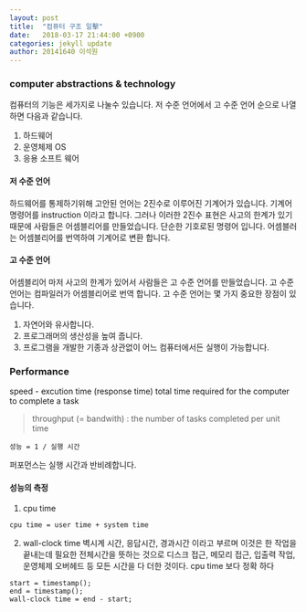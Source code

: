 ```yaml
---
layout: post
title:  "컴퓨터 구조 일擊"
date:   2018-03-17 21:44:00 +0900
categories: jekyll update
author: 20141640 이석원
---
```


### computer abstractions & technology

컴퓨터의 기능은 세가지로 나눌수 있습니다. 저 수준 언어에서 고 수준 언어 순으로 나열하면 다음과 같습니다.

1. 하드웨어
2. 운영체제 OS
3. 응용 소프트 웨어

#### 저 수준 언어
하드웨어를 통제하기위해 고안된 언어는 2진수로 이루어진 기계어가 있습니다. 기계어 명령어를 instruction 이라고 합니다. 그러나 이러한 2진수 표현은 사고의 한계가 있기 때문에 사람들은 어셈블리어를 만들었습니다. 단순한 기호로된 명령어 입니다. 어셈블러는 어셈블리어를 번역하여 기계어로 변환 합니다.

#### 고 수준 언어
어셈블리어 마저 사고의 한계가 있어서 사람들은 고 수준 언어를 만들었습니다. 고 수준 언어는 컴파일러가 어셈블리어로 번역 합니다. 고 수준 언어는 몇 가지 중요한 장점이 있습니다.

1. 자연어와 유사합니다.
2. 프로그래머의 생산성을 높여 줍니다.
3. 프로그램을 개발한 기종과 상관없이 어느 컴퓨터에서든 실행이 가능합니다.

### Performance

speed - excution time (response time)
total time required for the computer to complete a task

> throughput (= bandwith) : the number of tasks completed per unit time

```
성능 = 1 / 실행 시간
```
퍼포먼스는 실행 시간과 반비례합니다.
#### 성능의 측정

1. cpu time
```
cpu time = user time + system time
```
2. wall-clock time
벽시계 시간, 응답시간, 경과시간 이라고 부르며 이것은 한 작업을 끝내는데 필요한 전체시간을 뜻하는 것으로 디스크 접근, 메모리 접근, 입출력 작업, 운영체제 오버헤드 등 모든 시간을 다 더한 것이다. cpu time 보다 정확 하다
```
start = timestamp();
end = timestamp();
wall-clock time = end - start;
```
